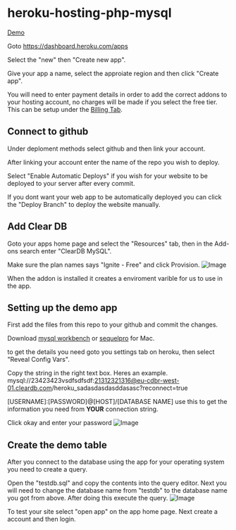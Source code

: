 # heroku-hosting-php-mysql
[Demo](https://heroku-hosting-php-mysql.herokuapp.com/)


Goto https://dashboard.heroku.com/apps

Select the "new" then "Create new app".

Give your app a name, select the approiate region and then click "Create app".

You will need to enter payment details in order to add the correct addons to your hosting account, no charges will be made if you select the free tier. This can be setup under the [Billing Tab](https://dashboard.heroku.com/account/billing).

## Connect to github

Under deploment methods select github and then link your account.

After linking your account enter the name of the repo you wish to deploy.

Select "Enable Automatic Deploys" if you wish for your website to be deployed to your server after every commit.

If you dont want your web app to be automatically deployed you can click the "Deploy Branch" to deploy the website manually.

## Add Clear DB

Goto your apps home page and select the "Resources" tab, then in the Add-ons search enter "ClearDB MySQL".

Make sure the plan names says "Ignite - Free" and click Provision.
![Image](https://gyazo.com/31864c93c4e4557972fc9596229b1aa4)

When the addon is installed it creates a enviroment varible for us to use in the app.

## Setting up the demo app

First add the files from this repo to your github and commit the changes.

Download [mysql workbench](https://www.mysql.com/products/workbench/) or [sequelpro](http://www.sequelpro.com/) for Mac.

to get the details you need goto you settings tab on heroku, then select "Reveal Config Vars".

Copy the string in the right text box.
Heres an example. mysql://23423423vsdfsdfsdf:21312321316@eu-cdbr-west-01.cleardb.com/heroku_sadasdasdasddasasc?reconnect=true

[USERNAME]:[PASSWORD]@[HOST]/[DATABASE NAME] use this to get the information you need from **YOUR** connection string.

Click okay and enter your password
![Image](https://gyazo.com/4a622c1f6cfd105c88c48f733c4e3e93.png)

## Create the demo table

After you connect to the database using the app for your operating system you need to create a query.

Open the "testdb.sql" and copy the contents into the query editor. Next you will need to change the database name from "testdb" to the database name you got from above. After doing this execute the query.
![Image](https://gyazo.com/6dbb24d82f718f263e6fe5db8401d648.png)

To test your site select "open app" on the app home page. Next create a account and then login.
